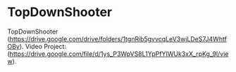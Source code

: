 # TopDownShooter
TopDownShooter (https://drive.google.com/drive/folders/1tgnRib5gvvcqLeV3wjLDeS7J4WhtfOBy). 
Video Project: (https://drive.google.com/file/d/1ys_P3WpVS8L1YpPfYIWUk3xX_rpKg_9l/view). 

